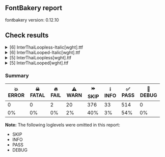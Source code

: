 ## FontBakery report

fontbakery version: 0.12.10





## Check results



<details><summary>[6] InterThaiLoopless-Italic[wght].ttf</summary>
<div>
<details>
    <summary>🔥 <b>FAIL</b> Combined length of family and style must not exceed 32 characters. <a href="https://fontbakery.readthedocs.io/en/stable/fontbakery/checks/googlefonts.name.html#"></a></summary>
    <div>







* 🔥 **FAIL** <p>Variable font instance name 'Inter Thai Loopless ExtraLight Italic' formed by space-separated concatenation of font family name (nameID 1) and instance subfamily nameID 281 exceeds 32 characters.</p>
<p>This has been found to cause shaping issues for some accented letters in Microsoft Word on Windows 10 and 11.</p>
 [code: instance-too-long]



* 🔥 **FAIL** <p>Variable font instance name 'Inter Thai Loopless ExtraLight Italic' formed by space-separated concatenation of font family name (nameID 1) and instance subfamily nameID 281 exceeds 32 characters.</p>
<p>This has been found to cause shaping issues for some accented letters in Microsoft Word on Windows 10 and 11.</p>
 [code: instance-too-long]



* 🔥 **FAIL** <p>Variable font instance name 'Inter Thai Loopless Medium Italic' formed by space-separated concatenation of font family name (nameID 1) and instance subfamily nameID 287 exceeds 32 characters.</p>
<p>This has been found to cause shaping issues for some accented letters in Microsoft Word on Windows 10 and 11.</p>
 [code: instance-too-long]



* 🔥 **FAIL** <p>Variable font instance name 'Inter Thai Loopless Medium Italic' formed by space-separated concatenation of font family name (nameID 1) and instance subfamily nameID 287 exceeds 32 characters.</p>
<p>This has been found to cause shaping issues for some accented letters in Microsoft Word on Windows 10 and 11.</p>
 [code: instance-too-long]



* 🔥 **FAIL** <p>Variable font instance name 'Inter Thai Loopless SemiBold Italic' formed by space-separated concatenation of font family name (nameID 1) and instance subfamily nameID 289 exceeds 32 characters.</p>
<p>This has been found to cause shaping issues for some accented letters in Microsoft Word on Windows 10 and 11.</p>
 [code: instance-too-long]



* 🔥 **FAIL** <p>Variable font instance name 'Inter Thai Loopless SemiBold Italic' formed by space-separated concatenation of font family name (nameID 1) and instance subfamily nameID 289 exceeds 32 characters.</p>
<p>This has been found to cause shaping issues for some accented letters in Microsoft Word on Windows 10 and 11.</p>
 [code: instance-too-long]



* 🔥 **FAIL** <p>Variable font instance name 'Inter Thai Loopless ExtraBold Italic' formed by space-separated concatenation of font family name (nameID 1) and instance subfamily nameID 293 exceeds 32 characters.</p>
<p>This has been found to cause shaping issues for some accented letters in Microsoft Word on Windows 10 and 11.</p>
 [code: instance-too-long]



* 🔥 **FAIL** <p>Variable font instance name 'Inter Thai Loopless ExtraBold Italic' formed by space-separated concatenation of font family name (nameID 1) and instance subfamily nameID 293 exceeds 32 characters.</p>
<p>This has been found to cause shaping issues for some accented letters in Microsoft Word on Windows 10 and 11.</p>
 [code: instance-too-long]



</div>
</details>

<details>
    <summary>⚠️ <b>WARN</b> Check mark characters are in GDEF mark glyph class. <a href="https://fontbakery.readthedocs.io/en/stable/fontbakery/checks/opentype.gdef.html#"></a></summary>
    <div>







* ⚠️ **WARN** <p>The following mark characters could be in the GDEF mark glyph class:
acutedblcomb (U+030B)</p>
 [code: mark-chars]



</div>
</details>

<details>
    <summary>⚠️ <b>WARN</b> Check font contains no unreachable glyphs <a href="https://fontbakery.readthedocs.io/en/stable/fontbakery/checks/universal.glyphset.html#"></a></summary>
    <div>







* ⚠️ **WARN** <p>The following glyphs could not be reached by codepoint or substitution rules:</p>
<pre><code>- _part.f_base

- _part.t_base

- _zero_percent1
</code></pre>
 [code: unreachable-glyphs]



</div>
</details>

<details>
    <summary>⚠️ <b>WARN</b> Check for codepoints not covered by METADATA subsets. <a href="https://fontbakery.readthedocs.io/en/stable/fontbakery/checks/googlefonts.subsets.html#"></a></summary>
    <div>







* ⚠️ **WARN** <p>The following codepoints supported by the font are not covered by
any subsets defined in the font's metadata file, and will never
be served. You can solve this by either manually adding additional
subset declarations to METADATA.pb, or by editing the glyphset
definitions.</p>
<ul>
<li>U+02D8 BREVE: try adding one of: canadian-aboriginal, yi</li>
<li>U+02D9 DOT ABOVE: try adding one of: canadian-aboriginal, yi</li>
<li>U+02DB OGONEK: try adding one of: canadian-aboriginal, yi</li>
<li>U+0302 COMBINING CIRCUMFLEX ACCENT: try adding one of: tifinagh, coptic, math, cherokee</li>
<li>U+0306 COMBINING BREVE: try adding one of: tifinagh, old-permic</li>
<li>U+0307 COMBINING DOT ABOVE: try adding one of: todhri, canadian-aboriginal, math, duployan, syriac, coptic, malayalam, hebrew, tai-le, tifinagh, old-permic</li>
<li>U+030A COMBINING RING ABOVE: try adding one of: duployan, syriac</li>
<li>U+030B COMBINING DOUBLE ACUTE ACCENT: try adding one of: osage, cherokee</li>
<li>U+030C COMBINING CARON: try adding one of: tai-le, cherokee</li>
<li>U+0326 COMBINING COMMA BELOW: try adding math</li>
<li>U+0327 COMBINING CEDILLA: try adding math</li>
<li>U+0328 COMBINING OGONEK: not included in any glyphset definition</li>
<li>U+25CB WHITE CIRCLE: try adding symbols</li>
<li>U+E04C : not included in any glyphset definition</li>
<li>U+EE07 : not included in any glyphset definition</li>
<li>U+EE9F : not included in any glyphset definition</li>
<li>U+EEA1 : not included in any glyphset definition</li>
<li>U+EEA2 : not included in any glyphset definition</li>
<li>U+EEA3 : not included in any glyphset definition</li>
<li>U+EEA7 : not included in any glyphset definition</li>
<li>U+EED6 : not included in any glyphset definition</li>
<li>U+EEE0 : not included in any glyphset definition</li>
<li>U+EEE1 : not included in any glyphset definition</li>
<li>U+F6C3 : not included in any glyphset definition</li>
</ul>
<p>Or you can add the above codepoints to one of the subsets supported by the font: <code>latin</code>, <code>latin-ext</code>, <code>thai</code></p>
 [code: unreachable-subsetting]



</div>
</details>

<details>
    <summary>⚠️ <b>WARN</b> Ensure soft_dotted characters lose their dot when combined with marks that replace the dot. <a href="https://fontbakery.readthedocs.io/en/stable/fontbakery/checks/shaping.html#"></a></summary>
    <div>







* ⚠️ **WARN** <p>The dot of soft dotted characters <em>should</em> disappear in other cases, for example: ĩ̦ ĭ̦ i̦̇ i̦̊ i̦̋ ǐ̦ ĩ̧ ĭ̧ i̧̇ i̧̊ i̧̋ ǐ̧ j̦̀ j̦́ ĵ̦ j̦̃ j̦̄ j̦̆ j̦̇ j̦̈</p>
<p>Your font fully covers the following languages that require the soft-dotted feature: Han (Latn, 6 speakers), Kaska (Latn, 125 speakers), Dutch (Latn, 31,709,104 speakers), Navajo (Latn, 166,319 speakers), Lithuanian (Latn, 2,357,094 speakers).</p>
<p>Your font does <em>not</em> cover the following languages that require the soft-dotted feature: Ekpeye (Latn, 226,000 speakers), Makaa (Latn, 221,000 speakers), Nzakara (Latn, 50,000 speakers), Mundani (Latn, 34,000 speakers), Lugbara (Latn, 2,200,000 speakers), South Central Banda (Latn, 244,000 speakers), Bafut (Latn, 158,146 speakers), Igbo (Latn, 27,823,640 speakers), Teke-Ebo (Latn, 260,000 speakers), Koonzime (Latn, 40,000 speakers), Ukrainian (Cyrl, 29,273,587 speakers), Mfumte (Latn, 79,000 speakers), Southern Kisi (Latn, 360,000 speakers), Ngbaka (Latn, 1,020,000 speakers), Gulay (Latn, 250,478 speakers), Nateni (Latn, 100,000 speakers), Ma’di (Latn, 584,000 speakers), Vute (Latn, 21,000 speakers), Bete-Bendi (Latn, 100,000 speakers), Yala (Latn, 200,000 speakers), Kom (Latn, 360,685 speakers), Ebira (Latn, 2,200,000 speakers), Sar (Latn, 500,000 speakers), Aghem (Latn, 38,843 speakers), Fur (Latn, 1,230,163 speakers), Basaa (Latn, 332,940 speakers), Ijo, Southeast (Latn, 2,471,000 speakers), Cicipu (Latn, 44,000 speakers), Mango (Latn, 77,000 speakers), Heiltsuk (Latn, 300 speakers), Belarusian (Cyrl, 10,064,517 speakers), Kpelle, Guinea (Latn, 622,000 speakers), Avokaya (Latn, 100,000 speakers), Ejagham (Latn, 120,000 speakers), Zapotec (Latn, 490,000 speakers), Dii (Latn, 71,000 speakers), Dan (Latn, 1,099,244 speakers).</p>
 [code: soft-dotted]



</div>
</details>

<details>
    <summary>⚠️ <b>WARN</b> Are there any misaligned on-curve points? <a href="https://fontbakery.readthedocs.io/en/stable/fontbakery/checks/outline.html#"></a></summary>
    <div>







* ⚠️ **WARN** <p>The following glyphs have on-curve points which have potentially incorrect y coordinates:</p>
<pre><code>* a (U+0061): X=573.0,Y=-0.5 (should be at baseline 0?)

* aacute (U+00E1): X=573.0,Y=-0.5 (should be at baseline 0?)

* abreve (U+0103): X=573.0,Y=-0.5 (should be at baseline 0?)

* acircumflex (U+00E2): X=573.0,Y=-0.5 (should be at baseline 0?)

* adieresis (U+00E4): X=573.0,Y=-0.5 (should be at baseline 0?)

* agrave (U+00E0): X=573.0,Y=-0.5 (should be at baseline 0?)

* amacron (U+0101): X=573.0,Y=-0.5 (should be at baseline 0?)

* aogonek (U+0105): X=573.0,Y=-0.5 (should be at baseline 0?)

* aring (U+00E5): X=573.0,Y=-0.5 (should be at baseline 0?)

* atilde (U+00E3): X=573.0,Y=-0.5 (should be at baseline 0?)

* ccaron (U+010D): X=1027.0,Y=1489.0 (should be at cap-height 1490?)

* ccaron (U+010D): X=399.0,Y=1489.0 (should be at cap-height 1490?)

* d (U+0064): X=578.0,Y=-2.0 (should be at baseline 0?)

* dcroat (U+0111): X=578.0,Y=-2.0 (should be at baseline 0?)

* drthook (U+0256): X=578.0,Y=-2.0 (should be at baseline 0?)

* dcaron (U+010F): X=578.0,Y=-2.0 (should be at baseline 0?)

* ecaron (U+011B): X=1030.0,Y=1489.0 (should be at cap-height 1490?)

* ecaron (U+011B): X=402.0,Y=1489.0 (should be at cap-height 1490?)

* g (U+0067): X=577.5,Y=-0.5 (should be at baseline 0?)

* gbreve (U+011F): X=577.5,Y=-0.5 (should be at baseline 0?)

* gdotaccent (U+0121): X=577.5,Y=-0.5 (should be at baseline 0?)

* uni0123 (U+0123): X=577.5,Y=-0.5 (should be at baseline 0?)

* ncaron (U+0148): X=1033.0,Y=1489.0 (should be at cap-height 1490?)

* ncaron (U+0148): X=405.0,Y=1489.0 (should be at cap-height 1490?)

* rcaron (U+0159): X=841.0,Y=1489.0 (should be at cap-height 1490?)

* rcaron (U+0159): X=213.0,Y=1489.0 (should be at cap-height 1490?)

* scaron (U+0161): X=960.0,Y=1489.0 (should be at cap-height 1490?)

* scaron (U+0161): X=332.0,Y=1489.0 (should be at cap-height 1490?)

* zcaron (U+017E): X=962.0,Y=1489.0 (should be at cap-height 1490?)

* zcaron (U+017E): X=334.0,Y=1489.0 (should be at cap-height 1490?)

* caron (U+02C7): X=873.0,Y=1489.0 (should be at cap-height 1490?)

* caron (U+02C7): X=245.0,Y=1489.0 (should be at cap-height 1490?)

* uni0E47 (U+0E47): X=-528.0,Y=1492.0 (should be at cap-height 1490?)

* uni0E47 (U+0E47): X=-484.0,Y=1492.0 (should be at cap-height 1490?)

* uni0E47.narrow: X=-718.0,Y=1492.0 (should be at cap-height 1490?)

* uni0E47.narrow: X=-702.0,Y=1492.0 (should be at cap-height 1490?)

* uni0E36 (U+0E36): X=-73.0,Y=1488.5 (should be at cap-height 1490?)

* uni0E36.narrow: X=-436.0,Y=1488.5 (should be at cap-height 1490?)

* uni030C (U+030C): X=873.0,Y=1489.0 (should be at cap-height 1490?)

* uni030C (U+030C): X=245.0,Y=1489.0 (should be at cap-height 1490?)
</code></pre>
 [code: found-misalignments]



</div>
</details>
</div>
</details>

<details><summary>[6] InterThaiLooped-Italic[wght].ttf</summary>
<div>
<details>
    <summary>🔥 <b>FAIL</b> Combined length of family and style must not exceed 32 characters. <a href="https://fontbakery.readthedocs.io/en/stable/fontbakery/checks/googlefonts.name.html#"></a></summary>
    <div>







* 🔥 **FAIL** <p>Variable font instance name 'Inter Thai Looped ExtraLight Italic' formed by space-separated concatenation of font family name (nameID 1) and instance subfamily nameID 281 exceeds 32 characters.</p>
<p>This has been found to cause shaping issues for some accented letters in Microsoft Word on Windows 10 and 11.</p>
 [code: instance-too-long]



* 🔥 **FAIL** <p>Variable font instance name 'Inter Thai Looped ExtraLight Italic' formed by space-separated concatenation of font family name (nameID 1) and instance subfamily nameID 281 exceeds 32 characters.</p>
<p>This has been found to cause shaping issues for some accented letters in Microsoft Word on Windows 10 and 11.</p>
 [code: instance-too-long]



* 🔥 **FAIL** <p>Variable font instance name 'Inter Thai Looped SemiBold Italic' formed by space-separated concatenation of font family name (nameID 1) and instance subfamily nameID 289 exceeds 32 characters.</p>
<p>This has been found to cause shaping issues for some accented letters in Microsoft Word on Windows 10 and 11.</p>
 [code: instance-too-long]



* 🔥 **FAIL** <p>Variable font instance name 'Inter Thai Looped SemiBold Italic' formed by space-separated concatenation of font family name (nameID 1) and instance subfamily nameID 289 exceeds 32 characters.</p>
<p>This has been found to cause shaping issues for some accented letters in Microsoft Word on Windows 10 and 11.</p>
 [code: instance-too-long]



* 🔥 **FAIL** <p>Variable font instance name 'Inter Thai Looped ExtraBold Italic' formed by space-separated concatenation of font family name (nameID 1) and instance subfamily nameID 293 exceeds 32 characters.</p>
<p>This has been found to cause shaping issues for some accented letters in Microsoft Word on Windows 10 and 11.</p>
 [code: instance-too-long]



* 🔥 **FAIL** <p>Variable font instance name 'Inter Thai Looped ExtraBold Italic' formed by space-separated concatenation of font family name (nameID 1) and instance subfamily nameID 293 exceeds 32 characters.</p>
<p>This has been found to cause shaping issues for some accented letters in Microsoft Word on Windows 10 and 11.</p>
 [code: instance-too-long]



</div>
</details>

<details>
    <summary>⚠️ <b>WARN</b> Check mark characters are in GDEF mark glyph class. <a href="https://fontbakery.readthedocs.io/en/stable/fontbakery/checks/opentype.gdef.html#"></a></summary>
    <div>







* ⚠️ **WARN** <p>The following mark characters could be in the GDEF mark glyph class:
acutedblcomb (U+030B)</p>
 [code: mark-chars]



</div>
</details>

<details>
    <summary>⚠️ <b>WARN</b> Check font contains no unreachable glyphs <a href="https://fontbakery.readthedocs.io/en/stable/fontbakery/checks/universal.glyphset.html#"></a></summary>
    <div>







* ⚠️ **WARN** <p>The following glyphs could not be reached by codepoint or substitution rules:</p>
<pre><code>- _part.f_base

- _part.t_base

- _zero_percent1
</code></pre>
 [code: unreachable-glyphs]



</div>
</details>

<details>
    <summary>⚠️ <b>WARN</b> Check for codepoints not covered by METADATA subsets. <a href="https://fontbakery.readthedocs.io/en/stable/fontbakery/checks/googlefonts.subsets.html#"></a></summary>
    <div>







* ⚠️ **WARN** <p>The following codepoints supported by the font are not covered by
any subsets defined in the font's metadata file, and will never
be served. You can solve this by either manually adding additional
subset declarations to METADATA.pb, or by editing the glyphset
definitions.</p>
<ul>
<li>U+02D8 BREVE: try adding one of: canadian-aboriginal, yi</li>
<li>U+02D9 DOT ABOVE: try adding one of: canadian-aboriginal, yi</li>
<li>U+02DB OGONEK: try adding one of: canadian-aboriginal, yi</li>
<li>U+0302 COMBINING CIRCUMFLEX ACCENT: try adding one of: tifinagh, coptic, math, cherokee</li>
<li>U+0306 COMBINING BREVE: try adding one of: tifinagh, old-permic</li>
<li>U+0307 COMBINING DOT ABOVE: try adding one of: todhri, canadian-aboriginal, math, duployan, syriac, coptic, malayalam, hebrew, tai-le, tifinagh, old-permic</li>
<li>U+030A COMBINING RING ABOVE: try adding one of: duployan, syriac</li>
<li>U+030B COMBINING DOUBLE ACUTE ACCENT: try adding one of: osage, cherokee</li>
<li>U+030C COMBINING CARON: try adding one of: tai-le, cherokee</li>
<li>U+0326 COMBINING COMMA BELOW: try adding math</li>
<li>U+0327 COMBINING CEDILLA: try adding math</li>
<li>U+0328 COMBINING OGONEK: not included in any glyphset definition</li>
<li>U+25CB WHITE CIRCLE: try adding symbols</li>
<li>U+E04C : not included in any glyphset definition</li>
<li>U+EE07 : not included in any glyphset definition</li>
<li>U+EE9F : not included in any glyphset definition</li>
<li>U+EEA1 : not included in any glyphset definition</li>
<li>U+EEA2 : not included in any glyphset definition</li>
<li>U+EEA3 : not included in any glyphset definition</li>
<li>U+EEA7 : not included in any glyphset definition</li>
<li>U+EED6 : not included in any glyphset definition</li>
<li>U+EEE0 : not included in any glyphset definition</li>
<li>U+EEE1 : not included in any glyphset definition</li>
<li>U+F6C3 : not included in any glyphset definition</li>
</ul>
<p>Or you can add the above codepoints to one of the subsets supported by the font: <code>latin</code>, <code>latin-ext</code>, <code>thai</code></p>
 [code: unreachable-subsetting]



</div>
</details>

<details>
    <summary>⚠️ <b>WARN</b> Ensure soft_dotted characters lose their dot when combined with marks that replace the dot. <a href="https://fontbakery.readthedocs.io/en/stable/fontbakery/checks/shaping.html#"></a></summary>
    <div>







* ⚠️ **WARN** <p>The dot of soft dotted characters <em>should</em> disappear in other cases, for example: ĩ̦ ĭ̦ i̦̇ i̦̊ i̦̋ ǐ̦ ĩ̧ ĭ̧ i̧̇ i̧̊ i̧̋ ǐ̧ j̦̀ j̦́ ĵ̦ j̦̃ j̦̄ j̦̆ j̦̇ j̦̈</p>
<p>Your font fully covers the following languages that require the soft-dotted feature: Han (Latn, 6 speakers), Kaska (Latn, 125 speakers), Dutch (Latn, 31,709,104 speakers), Navajo (Latn, 166,319 speakers), Lithuanian (Latn, 2,357,094 speakers).</p>
<p>Your font does <em>not</em> cover the following languages that require the soft-dotted feature: Ekpeye (Latn, 226,000 speakers), Makaa (Latn, 221,000 speakers), Nzakara (Latn, 50,000 speakers), Mundani (Latn, 34,000 speakers), Lugbara (Latn, 2,200,000 speakers), South Central Banda (Latn, 244,000 speakers), Bafut (Latn, 158,146 speakers), Igbo (Latn, 27,823,640 speakers), Teke-Ebo (Latn, 260,000 speakers), Koonzime (Latn, 40,000 speakers), Ukrainian (Cyrl, 29,273,587 speakers), Mfumte (Latn, 79,000 speakers), Southern Kisi (Latn, 360,000 speakers), Ngbaka (Latn, 1,020,000 speakers), Gulay (Latn, 250,478 speakers), Nateni (Latn, 100,000 speakers), Ma’di (Latn, 584,000 speakers), Vute (Latn, 21,000 speakers), Bete-Bendi (Latn, 100,000 speakers), Yala (Latn, 200,000 speakers), Kom (Latn, 360,685 speakers), Ebira (Latn, 2,200,000 speakers), Sar (Latn, 500,000 speakers), Aghem (Latn, 38,843 speakers), Fur (Latn, 1,230,163 speakers), Basaa (Latn, 332,940 speakers), Ijo, Southeast (Latn, 2,471,000 speakers), Cicipu (Latn, 44,000 speakers), Mango (Latn, 77,000 speakers), Heiltsuk (Latn, 300 speakers), Belarusian (Cyrl, 10,064,517 speakers), Kpelle, Guinea (Latn, 622,000 speakers), Avokaya (Latn, 100,000 speakers), Ejagham (Latn, 120,000 speakers), Zapotec (Latn, 490,000 speakers), Dii (Latn, 71,000 speakers), Dan (Latn, 1,099,244 speakers).</p>
 [code: soft-dotted]



</div>
</details>

<details>
    <summary>⚠️ <b>WARN</b> Are there any misaligned on-curve points? <a href="https://fontbakery.readthedocs.io/en/stable/fontbakery/checks/outline.html#"></a></summary>
    <div>







* ⚠️ **WARN** <p>The following glyphs have on-curve points which have potentially incorrect y coordinates:</p>
<pre><code>* a (U+0061): X=573.0,Y=-0.5 (should be at baseline 0?)

* aacute (U+00E1): X=573.0,Y=-0.5 (should be at baseline 0?)

* abreve (U+0103): X=573.0,Y=-0.5 (should be at baseline 0?)

* acircumflex (U+00E2): X=573.0,Y=-0.5 (should be at baseline 0?)

* adieresis (U+00E4): X=573.0,Y=-0.5 (should be at baseline 0?)

* agrave (U+00E0): X=573.0,Y=-0.5 (should be at baseline 0?)

* amacron (U+0101): X=573.0,Y=-0.5 (should be at baseline 0?)

* aogonek (U+0105): X=573.0,Y=-0.5 (should be at baseline 0?)

* aring (U+00E5): X=573.0,Y=-0.5 (should be at baseline 0?)

* atilde (U+00E3): X=573.0,Y=-0.5 (should be at baseline 0?)

* ccaron (U+010D): X=1027.0,Y=1489.0 (should be at cap-height 1490?)

* ccaron (U+010D): X=399.0,Y=1489.0 (should be at cap-height 1490?)

* d (U+0064): X=578.0,Y=-2.0 (should be at baseline 0?)

* dcroat (U+0111): X=578.0,Y=-2.0 (should be at baseline 0?)

* drthook (U+0256): X=578.0,Y=-2.0 (should be at baseline 0?)

* dcaron (U+010F): X=578.0,Y=-2.0 (should be at baseline 0?)

* ecaron (U+011B): X=1030.0,Y=1489.0 (should be at cap-height 1490?)

* ecaron (U+011B): X=402.0,Y=1489.0 (should be at cap-height 1490?)

* g (U+0067): X=577.5,Y=-0.5 (should be at baseline 0?)

* gbreve (U+011F): X=577.5,Y=-0.5 (should be at baseline 0?)

* gdotaccent (U+0121): X=577.5,Y=-0.5 (should be at baseline 0?)

* uni0123 (U+0123): X=577.5,Y=-0.5 (should be at baseline 0?)

* ncaron (U+0148): X=1033.0,Y=1489.0 (should be at cap-height 1490?)

* ncaron (U+0148): X=405.0,Y=1489.0 (should be at cap-height 1490?)

* rcaron (U+0159): X=841.0,Y=1489.0 (should be at cap-height 1490?)

* rcaron (U+0159): X=213.0,Y=1489.0 (should be at cap-height 1490?)

* scaron (U+0161): X=960.0,Y=1489.0 (should be at cap-height 1490?)

* scaron (U+0161): X=332.0,Y=1489.0 (should be at cap-height 1490?)

* zcaron (U+017E): X=962.0,Y=1489.0 (should be at cap-height 1490?)

* zcaron (U+017E): X=334.0,Y=1489.0 (should be at cap-height 1490?)

* caron (U+02C7): X=873.0,Y=1489.0 (should be at cap-height 1490?)

* caron (U+02C7): X=245.0,Y=1489.0 (should be at cap-height 1490?)

* uni0E4A.small: X=-368.0,Y=1985.0 (should be at ascender 1984?)

* uni0E4D0E4A: X=-346.0,Y=1985.0 (should be at ascender 1984?)

* uni0E4D0E4A.narrow: X=-768.0,Y=1985.0 (should be at ascender 1984?)

* uni0E47.small: X=-92.0,Y=1986.0 (should be at ascender 1984?)

* uni030C (U+030C): X=873.0,Y=1489.0 (should be at cap-height 1490?)

* uni030C (U+030C): X=245.0,Y=1489.0 (should be at cap-height 1490?)
</code></pre>
 [code: found-misalignments]



</div>
</details>
</div>
</details>

<details><summary>[5] InterThaiLoopless[wght].ttf</summary>
<div>
<details>
    <summary>⚠️ <b>WARN</b> Check mark characters are in GDEF mark glyph class. <a href="https://fontbakery.readthedocs.io/en/stable/fontbakery/checks/opentype.gdef.html#"></a></summary>
    <div>







* ⚠️ **WARN** <p>The following mark characters could be in the GDEF mark glyph class:
acutedblcomb (U+030B)</p>
 [code: mark-chars]



</div>
</details>

<details>
    <summary>⚠️ <b>WARN</b> Check font contains no unreachable glyphs <a href="https://fontbakery.readthedocs.io/en/stable/fontbakery/checks/universal.glyphset.html#"></a></summary>
    <div>







* ⚠️ **WARN** <p>The following glyphs could not be reached by codepoint or substitution rules:</p>
<pre><code>- _part.f_base

- _part.t_base

- _zero_percent1
</code></pre>
 [code: unreachable-glyphs]



</div>
</details>

<details>
    <summary>⚠️ <b>WARN</b> Check for codepoints not covered by METADATA subsets. <a href="https://fontbakery.readthedocs.io/en/stable/fontbakery/checks/googlefonts.subsets.html#"></a></summary>
    <div>







* ⚠️ **WARN** <p>The following codepoints supported by the font are not covered by
any subsets defined in the font's metadata file, and will never
be served. You can solve this by either manually adding additional
subset declarations to METADATA.pb, or by editing the glyphset
definitions.</p>
<ul>
<li>U+02D8 BREVE: try adding one of: canadian-aboriginal, yi</li>
<li>U+02D9 DOT ABOVE: try adding one of: canadian-aboriginal, yi</li>
<li>U+02DB OGONEK: try adding one of: canadian-aboriginal, yi</li>
<li>U+0302 COMBINING CIRCUMFLEX ACCENT: try adding one of: tifinagh, coptic, math, cherokee</li>
<li>U+0306 COMBINING BREVE: try adding one of: tifinagh, old-permic</li>
<li>U+0307 COMBINING DOT ABOVE: try adding one of: todhri, canadian-aboriginal, math, duployan, syriac, coptic, malayalam, hebrew, tai-le, tifinagh, old-permic</li>
<li>U+030A COMBINING RING ABOVE: try adding one of: duployan, syriac</li>
<li>U+030B COMBINING DOUBLE ACUTE ACCENT: try adding one of: osage, cherokee</li>
<li>U+030C COMBINING CARON: try adding one of: tai-le, cherokee</li>
<li>U+0326 COMBINING COMMA BELOW: try adding math</li>
<li>U+0327 COMBINING CEDILLA: try adding math</li>
<li>U+0328 COMBINING OGONEK: not included in any glyphset definition</li>
<li>U+25CB WHITE CIRCLE: try adding symbols</li>
<li>U+E04C : not included in any glyphset definition</li>
<li>U+EE07 : not included in any glyphset definition</li>
<li>U+EE9F : not included in any glyphset definition</li>
<li>U+EEA1 : not included in any glyphset definition</li>
<li>U+EEA2 : not included in any glyphset definition</li>
<li>U+EEA3 : not included in any glyphset definition</li>
<li>U+EEA7 : not included in any glyphset definition</li>
<li>U+EED6 : not included in any glyphset definition</li>
<li>U+EEE0 : not included in any glyphset definition</li>
<li>U+EEE1 : not included in any glyphset definition</li>
<li>U+F6C3 : not included in any glyphset definition</li>
</ul>
<p>Or you can add the above codepoints to one of the subsets supported by the font: <code>latin</code>, <code>latin-ext</code>, <code>thai</code></p>
 [code: unreachable-subsetting]



</div>
</details>

<details>
    <summary>⚠️ <b>WARN</b> Ensure soft_dotted characters lose their dot when combined with marks that replace the dot. <a href="https://fontbakery.readthedocs.io/en/stable/fontbakery/checks/shaping.html#"></a></summary>
    <div>







* ⚠️ **WARN** <p>The dot of soft dotted characters <em>should</em> disappear in other cases, for example: ĩ̦ ĭ̦ i̦̇ i̦̊ i̦̋ ǐ̦ ĩ̧ ĭ̧ i̧̇ i̧̊ i̧̋ ǐ̧ j̦̀ j̦́ ĵ̦ j̦̃ j̦̄ j̦̆ j̦̇ j̦̈</p>
<p>Your font fully covers the following languages that require the soft-dotted feature: Han (Latn, 6 speakers), Kaska (Latn, 125 speakers), Dutch (Latn, 31,709,104 speakers), Navajo (Latn, 166,319 speakers), Lithuanian (Latn, 2,357,094 speakers).</p>
<p>Your font does <em>not</em> cover the following languages that require the soft-dotted feature: Ekpeye (Latn, 226,000 speakers), Makaa (Latn, 221,000 speakers), Nzakara (Latn, 50,000 speakers), Mundani (Latn, 34,000 speakers), Lugbara (Latn, 2,200,000 speakers), South Central Banda (Latn, 244,000 speakers), Bafut (Latn, 158,146 speakers), Igbo (Latn, 27,823,640 speakers), Teke-Ebo (Latn, 260,000 speakers), Koonzime (Latn, 40,000 speakers), Ukrainian (Cyrl, 29,273,587 speakers), Mfumte (Latn, 79,000 speakers), Southern Kisi (Latn, 360,000 speakers), Ngbaka (Latn, 1,020,000 speakers), Gulay (Latn, 250,478 speakers), Nateni (Latn, 100,000 speakers), Ma’di (Latn, 584,000 speakers), Vute (Latn, 21,000 speakers), Bete-Bendi (Latn, 100,000 speakers), Yala (Latn, 200,000 speakers), Kom (Latn, 360,685 speakers), Ebira (Latn, 2,200,000 speakers), Sar (Latn, 500,000 speakers), Aghem (Latn, 38,843 speakers), Fur (Latn, 1,230,163 speakers), Basaa (Latn, 332,940 speakers), Ijo, Southeast (Latn, 2,471,000 speakers), Cicipu (Latn, 44,000 speakers), Mango (Latn, 77,000 speakers), Heiltsuk (Latn, 300 speakers), Belarusian (Cyrl, 10,064,517 speakers), Kpelle, Guinea (Latn, 622,000 speakers), Avokaya (Latn, 100,000 speakers), Ejagham (Latn, 120,000 speakers), Zapotec (Latn, 490,000 speakers), Dii (Latn, 71,000 speakers), Dan (Latn, 1,099,244 speakers).</p>
 [code: soft-dotted]



</div>
</details>

<details>
    <summary>⚠️ <b>WARN</b> Are there any misaligned on-curve points? <a href="https://fontbakery.readthedocs.io/en/stable/fontbakery/checks/outline.html#"></a></summary>
    <div>







* ⚠️ **WARN** <p>The following glyphs have on-curve points which have potentially incorrect y coordinates:</p>
<pre><code>* ae (U+00E6): X=614.0,Y=1.5 (should be at baseline 0?)

* b (U+0062): X=498.0,Y=-0.5 (should be at baseline 0?)

* thorn (U+00FE): X=499.0,Y=-0.5 (should be at baseline 0?)

* ccaron (U+010D): X=876.0,Y=1489.0 (should be at cap-height 1490?)

* ccaron (U+010D): X=248.0,Y=1489.0 (should be at cap-height 1490?)

* d (U+0064): X=660.5,Y=-0.5 (should be at baseline 0?)

* dcroat (U+0111): X=660.5,Y=-0.5 (should be at baseline 0?)

* drthook (U+0256): X=660.5,Y=-0.5 (should be at baseline 0?)

* dcaron (U+010F): X=660.5,Y=-0.5 (should be at baseline 0?)

* ecaron (U+011B): X=864.0,Y=1489.0 (should be at cap-height 1490?)

* ecaron (U+011B): X=236.0,Y=1489.0 (should be at cap-height 1490?)

* g (U+0067): X=661.0,Y=-0.5 (should be at baseline 0?)

* gbreve (U+011F): X=661.0,Y=-0.5 (should be at baseline 0?)

* gdotaccent (U+0121): X=661.0,Y=-0.5 (should be at baseline 0?)

* uni0123 (U+0123): X=661.0,Y=-0.5 (should be at baseline 0?)

* ncaron (U+0148): X=874.0,Y=1489.0 (should be at cap-height 1490?)

* ncaron (U+0148): X=246.0,Y=1489.0 (should be at cap-height 1490?)

* p (U+0070): X=499.0,Y=-0.5 (should be at baseline 0?)

* q (U+0071): X=659.5,Y=-0.5 (should be at baseline 0?)

* rcaron (U+0159): X=681.0,Y=1489.0 (should be at cap-height 1490?)

* rcaron (U+0159): X=53.0,Y=1489.0 (should be at cap-height 1490?)

* scaron (U+0161): X=801.0,Y=1489.0 (should be at cap-height 1490?)

* scaron (U+0161): X=173.0,Y=1489.0 (should be at cap-height 1490?)

* zcaron (U+017E): X=802.0,Y=1489.0 (should be at cap-height 1490?)

* zcaron (U+017E): X=174.0,Y=1489.0 (should be at cap-height 1490?)

* caron (U+02C7): X=714.0,Y=1489.0 (should be at cap-height 1490?)

* caron (U+02C7): X=86.0,Y=1489.0 (should be at cap-height 1490?)

* uni0E47 (U+0E47): X=484.0,Y=1492.0 (should be at cap-height 1490?)

* uni0E47 (U+0E47): X=526.0,Y=1492.0 (should be at cap-height 1490?)

* uni0E47.narrow: X=290.0,Y=1492.0 (should be at cap-height 1490?)

* uni0E47.narrow: X=304.0,Y=1492.0 (should be at cap-height 1490?)

* uni0E36.narrow: X=350.0,Y=1489.5 (should be at cap-height 1490?)

* uni0E39 (U+0E39): X=528.5,Y=-494.5 (should be at descender -494?)

* uni030C (U+030C): X=714.0,Y=1489.0 (should be at cap-height 1490?)

* uni030C (U+030C): X=86.0,Y=1489.0 (should be at cap-height 1490?)
</code></pre>
 [code: found-misalignments]



</div>
</details>
</div>
</details>

<details><summary>[5] InterThaiLooped[wght].ttf</summary>
<div>
<details>
    <summary>⚠️ <b>WARN</b> Check mark characters are in GDEF mark glyph class. <a href="https://fontbakery.readthedocs.io/en/stable/fontbakery/checks/opentype.gdef.html#"></a></summary>
    <div>







* ⚠️ **WARN** <p>The following mark characters could be in the GDEF mark glyph class:
acutedblcomb (U+030B)</p>
 [code: mark-chars]



</div>
</details>

<details>
    <summary>⚠️ <b>WARN</b> Check font contains no unreachable glyphs <a href="https://fontbakery.readthedocs.io/en/stable/fontbakery/checks/universal.glyphset.html#"></a></summary>
    <div>







* ⚠️ **WARN** <p>The following glyphs could not be reached by codepoint or substitution rules:</p>
<pre><code>- _part.f_base

- _part.t_base

- _zero_percent1
</code></pre>
 [code: unreachable-glyphs]



</div>
</details>

<details>
    <summary>⚠️ <b>WARN</b> Check for codepoints not covered by METADATA subsets. <a href="https://fontbakery.readthedocs.io/en/stable/fontbakery/checks/googlefonts.subsets.html#"></a></summary>
    <div>







* ⚠️ **WARN** <p>The following codepoints supported by the font are not covered by
any subsets defined in the font's metadata file, and will never
be served. You can solve this by either manually adding additional
subset declarations to METADATA.pb, or by editing the glyphset
definitions.</p>
<ul>
<li>U+02D8 BREVE: try adding one of: canadian-aboriginal, yi</li>
<li>U+02D9 DOT ABOVE: try adding one of: canadian-aboriginal, yi</li>
<li>U+02DB OGONEK: try adding one of: canadian-aboriginal, yi</li>
<li>U+0302 COMBINING CIRCUMFLEX ACCENT: try adding one of: tifinagh, coptic, math, cherokee</li>
<li>U+0306 COMBINING BREVE: try adding one of: tifinagh, old-permic</li>
<li>U+0307 COMBINING DOT ABOVE: try adding one of: todhri, canadian-aboriginal, math, duployan, syriac, coptic, malayalam, hebrew, tai-le, tifinagh, old-permic</li>
<li>U+030A COMBINING RING ABOVE: try adding one of: duployan, syriac</li>
<li>U+030B COMBINING DOUBLE ACUTE ACCENT: try adding one of: osage, cherokee</li>
<li>U+030C COMBINING CARON: try adding one of: tai-le, cherokee</li>
<li>U+0326 COMBINING COMMA BELOW: try adding math</li>
<li>U+0327 COMBINING CEDILLA: try adding math</li>
<li>U+0328 COMBINING OGONEK: not included in any glyphset definition</li>
<li>U+25CB WHITE CIRCLE: try adding symbols</li>
<li>U+E04C : not included in any glyphset definition</li>
<li>U+EE07 : not included in any glyphset definition</li>
<li>U+EE9F : not included in any glyphset definition</li>
<li>U+EEA1 : not included in any glyphset definition</li>
<li>U+EEA2 : not included in any glyphset definition</li>
<li>U+EEA3 : not included in any glyphset definition</li>
<li>U+EEA7 : not included in any glyphset definition</li>
<li>U+EED6 : not included in any glyphset definition</li>
<li>U+EEE0 : not included in any glyphset definition</li>
<li>U+EEE1 : not included in any glyphset definition</li>
<li>U+F6C3 : not included in any glyphset definition</li>
</ul>
<p>Or you can add the above codepoints to one of the subsets supported by the font: <code>latin</code>, <code>latin-ext</code>, <code>thai</code></p>
 [code: unreachable-subsetting]



</div>
</details>

<details>
    <summary>⚠️ <b>WARN</b> Ensure soft_dotted characters lose their dot when combined with marks that replace the dot. <a href="https://fontbakery.readthedocs.io/en/stable/fontbakery/checks/shaping.html#"></a></summary>
    <div>







* ⚠️ **WARN** <p>The dot of soft dotted characters <em>should</em> disappear in other cases, for example: ĩ̦ ĭ̦ i̦̇ i̦̊ i̦̋ ǐ̦ ĩ̧ ĭ̧ i̧̇ i̧̊ i̧̋ ǐ̧ j̦̀ j̦́ ĵ̦ j̦̃ j̦̄ j̦̆ j̦̇ j̦̈</p>
<p>Your font fully covers the following languages that require the soft-dotted feature: Han (Latn, 6 speakers), Kaska (Latn, 125 speakers), Dutch (Latn, 31,709,104 speakers), Navajo (Latn, 166,319 speakers), Lithuanian (Latn, 2,357,094 speakers).</p>
<p>Your font does <em>not</em> cover the following languages that require the soft-dotted feature: Ekpeye (Latn, 226,000 speakers), Makaa (Latn, 221,000 speakers), Nzakara (Latn, 50,000 speakers), Mundani (Latn, 34,000 speakers), Lugbara (Latn, 2,200,000 speakers), South Central Banda (Latn, 244,000 speakers), Bafut (Latn, 158,146 speakers), Igbo (Latn, 27,823,640 speakers), Teke-Ebo (Latn, 260,000 speakers), Koonzime (Latn, 40,000 speakers), Ukrainian (Cyrl, 29,273,587 speakers), Mfumte (Latn, 79,000 speakers), Southern Kisi (Latn, 360,000 speakers), Ngbaka (Latn, 1,020,000 speakers), Gulay (Latn, 250,478 speakers), Nateni (Latn, 100,000 speakers), Ma’di (Latn, 584,000 speakers), Vute (Latn, 21,000 speakers), Bete-Bendi (Latn, 100,000 speakers), Yala (Latn, 200,000 speakers), Kom (Latn, 360,685 speakers), Ebira (Latn, 2,200,000 speakers), Sar (Latn, 500,000 speakers), Aghem (Latn, 38,843 speakers), Fur (Latn, 1,230,163 speakers), Basaa (Latn, 332,940 speakers), Ijo, Southeast (Latn, 2,471,000 speakers), Cicipu (Latn, 44,000 speakers), Mango (Latn, 77,000 speakers), Heiltsuk (Latn, 300 speakers), Belarusian (Cyrl, 10,064,517 speakers), Kpelle, Guinea (Latn, 622,000 speakers), Avokaya (Latn, 100,000 speakers), Ejagham (Latn, 120,000 speakers), Zapotec (Latn, 490,000 speakers), Dii (Latn, 71,000 speakers), Dan (Latn, 1,099,244 speakers).</p>
 [code: soft-dotted]



</div>
</details>

<details>
    <summary>⚠️ <b>WARN</b> Are there any misaligned on-curve points? <a href="https://fontbakery.readthedocs.io/en/stable/fontbakery/checks/outline.html#"></a></summary>
    <div>







* ⚠️ **WARN** <p>The following glyphs have on-curve points which have potentially incorrect y coordinates:</p>
<pre><code>* ae (U+00E6): X=614.0,Y=1.5 (should be at baseline 0?)

* b (U+0062): X=498.0,Y=-0.5 (should be at baseline 0?)

* thorn (U+00FE): X=499.0,Y=-0.5 (should be at baseline 0?)

* ccaron (U+010D): X=876.0,Y=1489.0 (should be at cap-height 1490?)

* ccaron (U+010D): X=248.0,Y=1489.0 (should be at cap-height 1490?)

* d (U+0064): X=660.5,Y=-0.5 (should be at baseline 0?)

* dcroat (U+0111): X=660.5,Y=-0.5 (should be at baseline 0?)

* drthook (U+0256): X=660.5,Y=-0.5 (should be at baseline 0?)

* dcaron (U+010F): X=660.5,Y=-0.5 (should be at baseline 0?)

* ecaron (U+011B): X=864.0,Y=1489.0 (should be at cap-height 1490?)

* ecaron (U+011B): X=236.0,Y=1489.0 (should be at cap-height 1490?)

* g (U+0067): X=661.0,Y=-0.5 (should be at baseline 0?)

* gbreve (U+011F): X=661.0,Y=-0.5 (should be at baseline 0?)

* gdotaccent (U+0121): X=661.0,Y=-0.5 (should be at baseline 0?)

* uni0123 (U+0123): X=661.0,Y=-0.5 (should be at baseline 0?)

* ncaron (U+0148): X=874.0,Y=1489.0 (should be at cap-height 1490?)

* ncaron (U+0148): X=246.0,Y=1489.0 (should be at cap-height 1490?)

* p (U+0070): X=499.0,Y=-0.5 (should be at baseline 0?)

* q (U+0071): X=659.5,Y=-0.5 (should be at baseline 0?)

* rcaron (U+0159): X=681.0,Y=1489.0 (should be at cap-height 1490?)

* rcaron (U+0159): X=53.0,Y=1489.0 (should be at cap-height 1490?)

* scaron (U+0161): X=801.0,Y=1489.0 (should be at cap-height 1490?)

* scaron (U+0161): X=173.0,Y=1489.0 (should be at cap-height 1490?)

* zcaron (U+017E): X=802.0,Y=1489.0 (should be at cap-height 1490?)

* zcaron (U+017E): X=174.0,Y=1489.0 (should be at cap-height 1490?)

* caron (U+02C7): X=714.0,Y=1489.0 (should be at cap-height 1490?)

* caron (U+02C7): X=86.0,Y=1489.0 (should be at cap-height 1490?)

* uni0E44 (U+0E44): X=570.5,Y=1488.5 (should be at cap-height 1490?)

* uni0E49.small: X=-360.0,Y=1982.0 (should be at ascender 1984?)

* uni0E4A (U+0E4A): X=-692.0,Y=1489.0 (should be at cap-height 1490?)

* uni0E4A.small: X=-584.5,Y=1984.5 (should be at ascender 1984?)

* uni0E4A.narrow: X=-963.0,Y=1489.0 (should be at cap-height 1490?)

* uni0E47 (U+0E47): X=-769.0,Y=1491.0 (should be at cap-height 1490?)

* uni0E47.narrow: X=-993.0,Y=1491.0 (should be at cap-height 1490?)

* uni0E4D0E49: X=-342.0,Y=1982.0 (should be at ascender 1984?)

* uni0E4D0E4A: X=-566.5,Y=1984.5 (should be at ascender 1984?)

* uni0E4A.left: X=-689.0,Y=1489.0 (should be at cap-height 1490?)

* uni0E4D0E49.narrow: X=-760.0,Y=1982.0 (should be at ascender 1984?)

* uni0E4D0E4A.narrow: X=-984.5,Y=1984.5 (should be at ascender 1984?)

* uni0E47.small: X=-328.0,Y=1986.0 (should be at ascender 1984?)

* uni030C (U+030C): X=714.0,Y=1489.0 (should be at cap-height 1490?)

* uni030C (U+030C): X=86.0,Y=1489.0 (should be at cap-height 1490?)
</code></pre>
 [code: found-misalignments]



</div>
</details>
</div>
</details>




### Summary

| 💥 ERROR | ☠ FATAL | 🔥 FAIL | ⚠️ WARN | ⏩ SKIP | ℹ️ INFO | ✅ PASS | 🔎 DEBUG | 
| ---|---|---|---|---|---|---|---|
| 0 | 0 | 2 | 20 | 376 | 33 | 514 | 0 | 
| 0% | 0% | 0% | 2% | 40% | 3% | 54% | 0% | 



**Note:** The following loglevels were omitted in this report:


* SKIP
* INFO
* PASS
* DEBUG

